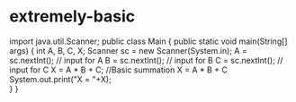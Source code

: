 # extremely-basic

import java.util.Scanner;
public class Main {
 public static void main(String[] args) {
      int A, B, C, X;
      Scanner sc = new Scanner(System.in);
      A = sc.nextInt();                     // input for A
      B = sc.nextInt();                    // input for  B
      C = sc.nextInt();                    // input for  C
      X = A * B + C;                           //Basic summation X = A * B + C
      System.out.print("X = "+X);   
   }
}

